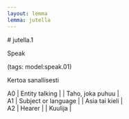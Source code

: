 ```yaml
---
layout: lemma
lemma: jutella
---
```


<div class="sense">
# <span class="sensename">jutella.1</span>

<span class="description">Speak</span>

(tags: model:speak.01)

<span class="description">Kertoa sanallisesti</span>

A0 | Entity talking |   | Taho, joka puhuu |  
A1 | Subject or language |   | Asia tai kieli |  
A2 | Hearer |   | Kuulija |  

</div>

